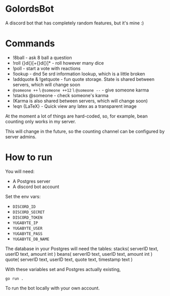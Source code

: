 
# GolordsBot

A discord bot that has completely random features, but it's mine :)

# Commands

- !8ball - ask 8 ball a question
- !roll {}d{}[+{}d{}]* - roll however many dice
- !poll - start a vote with reactions
- !lookup - dnd 5e srd information lookup, which is a little broken
- !addquote & !getquote - fun quote storage. State is shared between servers, which will change soon
- ``@someone ++`` \ `@someone ++12` \ `@someone --` - give someone karma
- !stacks @someone - check someone's karma
- (Karma is also shared between servers, which will change soon)
- !eqn {LaTeX} - Quick view any latex as a transparent image

At the moment a lot of things are hard-coded, so, for example, bean counting only works in my server.

This will change in the future, so the counting channel can be configured by server admins.

# How to run

You will need:
- A Postgres server
- A discord bot account

Set the env vars:
- `DISCORD_ID`
- `DISCORD_SECRET`
- `DISCORD_TOKEN`
- `YUGABYTE_IP`
- `YUGABYTE_USER`
- `YUGABYTE_PASS`
- `YUGABYTE_DB_NAME`

The database in your Postgres will need the tables:
stacks(
  serverID text,
  userID text,
  amount int
)
beans(
  serverID text,
  userID text,
  amount int
)
quote(
  serverID text,
  userID text,
  quote text,
  timestamp text
)


With these variables set and Postgres actually existing,

`go run .`

To run the bot locally with your own account.

